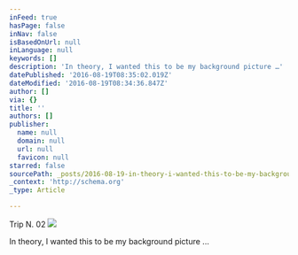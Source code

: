 ```yaml
---
inFeed: true
hasPage: false
inNav: false
isBasedOnUrl: null
inLanguage: null
keywords: []
description: 'In theory, I wanted this to be my background picture …'
datePublished: '2016-08-19T08:35:02.019Z'
dateModified: '2016-08-19T08:34:36.847Z'
author: []
via: {}
title: ''
authors: []
publisher:
  name: null
  domain: null
  url: null
  favicon: null
starred: false
sourcePath: _posts/2016-08-19-in-theory-i-wanted-this-to-be-my-background-picture-.md
_context: 'http://schema.org'
_type: Article

---
```

Trip N. 02
![](https://the-grid-user-content.s3-us-west-2.amazonaws.com/666b5577-1f23-4c4e-98cc-a482f433ab5b.jpg)

In theory, I wanted this to be my background picture ...